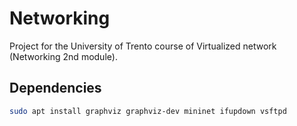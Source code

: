# Networking

Project for the University of Trento course of Virtualized network (Networking
2nd module).

## Dependencies

```bash
sudo apt install graphviz graphviz-dev mininet ifupdown vsftpd
```
